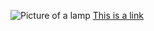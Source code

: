 ![Picture of a lamp](https://images.unsplash.com/photo-1494438639946-1ebd1d20bf85?ixid=MnwxMjA3fDB8MHxzZWFyY2h8MXx8c2ltcGxlfGVufDB8fDB8fA%3D%3D&ixlib=rb-1.2.1&w=1000&q=80)
[This is a link](Link)
